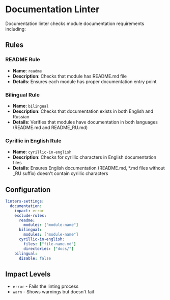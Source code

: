 # Documentation Linter

Documentation linter checks module documentation requirements including:

## Rules

### README Rule
- **Name**: `readme`
- **Description**: Checks that module has README.md file
- **Details**: Ensures each module has proper documentation entry point

### Bilingual Rule  
- **Name**: `bilingual`
- **Description**: Checks that documentation exists in both English and Russian
- **Details**: Verifies that modules have documentation in both languages (README.md and README_RU.md)

### Cyrillic in English Rule
- **Name**: `cyrillic-in-english` 
- **Description**: Checks for cyrillic characters in English documentation files
- **Details**: Ensures English documentation (README.md, *.md files without _RU suffix) doesn't contain cyrillic characters

## Configuration

```yaml
linters-settings:
  documentation:
    impact: error
    exclude-rules:
      readme:
        modules: ["module-name"]
      bilingual:
        modules: ["module-name"] 
      cyrillic-in-english:
        files: ["file-name.md"]
        directories: ["docs/"]
    bilingual:
      disable: false
```

## Impact Levels

- `error` - Fails the linting process
- `warn` - Shows warnings but doesn't fail
